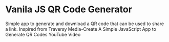 # Vanila JS QR Code Generator 
 Simple app to generate and download a QR code that can be used to share a link. Inspired from Traversy Media-Create A Simple JavaScript App to Generate QR Codes YouTube Video
